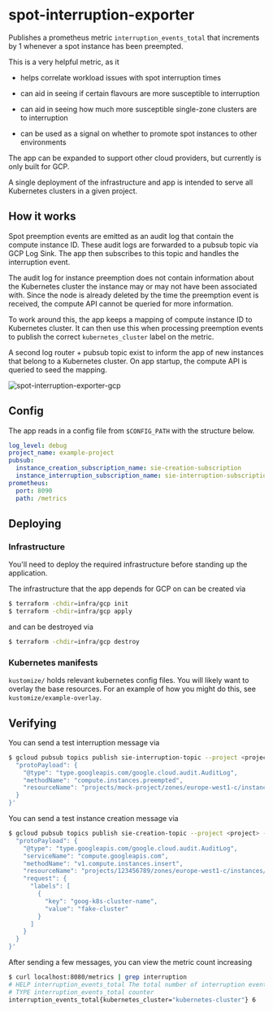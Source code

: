 # spot-interruption-exporter
Publishes a prometheus metric `interruption_events_total` that increments by 1 whenever a spot instance has been preempted.

This is a very helpful metric, as it 

- helps correlate workload issues with spot interruption times

- can aid in seeing if certain flavours are more susceptible to interruption

- can aid in seeing how much more susceptible single-zone clusters are to interruption

- can be used as a signal on whether to promote spot instances to other environments

The app can be expanded to support other cloud providers, but currently is only built for GCP.

A single deployment of the infrastructure and app is intended to serve all Kubernetes clusters in a given project.

## How it works
Spot preemption events are emitted as an audit log that contain the compute instance ID. These audit logs are forwarded to a pubsub topic via GCP Log Sink. The app then subscribes to this topic and handles the interruption event. 

The audit log for instance preemption does not contain information about the Kubernetes cluster the instance may or may not have been associated with. Since the node is already deleted by the time the preemption event is received, the compute API cannot be queried for more information. 

To work around this, the app keeps a mapping of compute instance ID to Kubernetes cluster. It can then use this when processing preemption events to publish the correct `kubernetes_cluster` label on the metric.

A second log router + pubsub topic exist to inform the app of new instances that belong to a Kubernetes cluster. On app startup, the compute API is queried to seed the mapping.

![spot-interruption-exporter-gcp](https://github.com/thought-machine/spot-interruption-exporter/assets/11613073/3aac4b50-8ff3-49b2-9edd-cf60da294e98)

## Config

The app reads in a config file from `$CONFIG_PATH` with the structure below.

```yaml
log_level: debug
project_name: example-project
pubsub:
  instance_creation_subscription_name: sie-creation-subscription
  instance_interruption_subscription_name: sie-interruption-subscription
prometheus:
  port: 8090
  path: /metrics
```

## Deploying

### Infrastructure
You'll need to deploy the required infrastructure before standing up the application.

The infrastructure that the app depends for GCP on can be created via
```bash
$ terraform -chdir=infra/gcp init
$ terraform -chdir=infra/gcp apply
```

and can be destroyed via
```bash
$ terraform -chdir=infra/gcp destroy
```

### Kubernetes manifests
`kustomize/` holds relevant kubernetes config files. You will likely want to overlay the base resources. For an example of how you might do this, see `kustomize/example-overlay`.

## Verifying

You can send a test interruption message via
```bash
$ gcloud pubsub topics publish sie-interruption-topic --project <project> --message '{
  "protoPayload": {
    "@type": "type.googleapis.com/google.cloud.audit.AuditLog",
    "methodName": "compute.instances.preempted",
    "resourceName": "projects/mock-project/zones/europe-west1-c/instances/mock-instance-spot-3706-5b909138-nr65"
  }
}'
```

You can send a test instance creation message via 
```bash
$ gcloud pubsub topics publish sie-creation-topic --project <project> --message '{
  "protoPayload": {
    "@type": "type.googleapis.com/google.cloud.audit.AuditLog",
    "serviceName": "compute.googleapis.com",
    "methodName": "v1.compute.instances.insert",
    "resourceName": "projects/123456789/zones/europe-west1-c/instances/fake-resource",
    "request": {
      "labels": [
        {
          "key": "goog-k8s-cluster-name",
          "value": "fake-cluster"
        }
      ]
    }
  }
}'
```

After sending a few messages, you can view the metric count increasing
```bash
$ curl localhost:8080/metrics | grep interruption
# HELP interruption_events_total The total number of interruption events for a given cluster
# TYPE interruption_events_total counter
interruption_events_total{kubernetes_cluster="kubernetes-cluster"} 6
```
